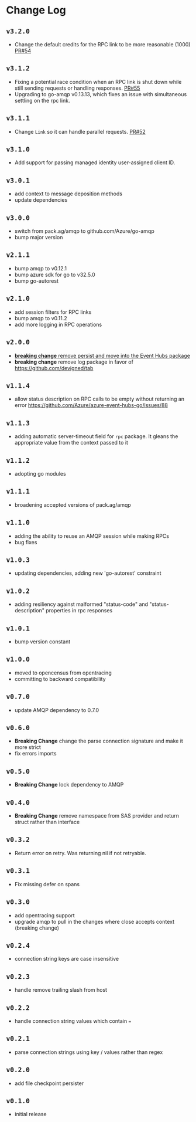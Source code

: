 # Change Log

## `v3.2.0`
- Change the default credits for the RPC link to be more reasonable (1000)
  [PR#54](https://github.com/Azure/azure-amqp-common-go/pull/54)

## `v3.1.2`
- Fixing a potential race condition when an RPC link is shut down while still sending requests
  or handling responses.
  [PR#55](https://github.com/Azure/azure-amqp-common-go/pull/55)
- Upgrading to go-amqp v0.13.13, which fixes an issue with simultaneous settling on the rpc link.

## `v3.1.1`
- Change `Link` so it can handle parallel requests. 
  [PR#52](https://github.com/Azure/azure-amqp-common-go/pull/52)

## `v3.1.0`
- Add support for passing managed identity user-assigned client ID.

## `v3.0.1`
- add context to message deposition methods
- update dependencies

## `v3.0.0`
- switch from pack.ag/amqp to github.com/Azure/go-amqp
- bump major version

## `v2.1.1`
- bump amqp to v0.12.1
- bump azure sdk for go to v32.5.0
- bump go-autorest

## `v2.1.0`
- add session filters for RPC links
- bump amqp to v0.11.2
- add more logging in RPC operations

## `v2.0.0`
- [**breaking change** remove persist and move into the Event Hubs package](https://github.com/Azure/azure-event-hubs-go/pull/112)
- **breaking change** remove log package in favor of https://github.com/devigned/tab

## `v1.1.4`
- allow status description on RPC calls to be empty without returning an error https://github.com/Azure/azure-event-hubs-go/issues/88

## `v1.1.3`
- adding automatic server-timeout field for `rpc` package. It gleans the appropriate value from the context passed to it

## `v1.1.2`
- adopting go modules 

## `v1.1.1`
- broadening accepted versions of pack.ag/amqp

## `v1.1.0`

- adding the ability to reuse an AMQP session while making RPCs
- bug fixes

## `v1.0.3`
- updating dependencies, adding new 'go-autorest' constraint

## `v1.0.2`
- adding resiliency against malformed "status-code" and "status-description" properties in rpc responses

## `v1.0.1`
- bump version constant

## `v1.0.0`
- moved to opencensus from opentracing
- committing to backward compatibility

## `v0.7.0`
- update AMQP dependency to 0.7.0

## `v0.6.0`
- **Breaking Change** change the parse connection signature and make it more strict
- fix errors imports

## `v0.5.0`
- **Breaking Change** lock dependency to AMQP

## `v0.4.0`
- **Breaking Change** remove namespace from SAS provider and return struct rather than interface 

## `v0.3.2`
- Return error on retry. Was returning nil if not retryable.

## `v0.3.1`
- Fix missing defer on spans

## `v0.3.0`
- add opentracing support
- upgrade amqp to pull in the changes where close accepts context (breaking change)

## `v0.2.4`
- connection string keys are case insensitive 

## `v0.2.3`
- handle remove trailing slash from host

## `v0.2.2`
- handle connection string values which contain `=`

## `v0.2.1`
- parse connection strings using key / values rather than regex

## `v0.2.0`
- add file checkpoint persister

## `v0.1.0`
- initial release